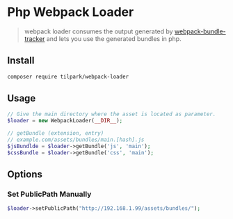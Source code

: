 # Php Webpack Loader

> webpack loader consumes the output generated by [webpack-bundle-tracker]("https://github.com/owais/webpack-bundle-tracker") and lets you use the generated bundles in php.

## Install

```bash
composer require tilpark/webpack-loader
```

## Usage

```php
// Give the main directory where the asset is located as parameter.
$loader = new WebpackLoader(__DIR__);

// getBundle (extension, entry)
// example.com/assets/bundles/main.[hash].js
$jsBundlde = $loader->getBundle('js', 'main');
$cssBundle = $loader->getBundle('css', 'main');
```

## Options
### Set PublicPath Manually
```php
$loader->setPublicPath("http://192.168.1.99/assets/bundles/");
```
